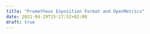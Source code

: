 ```yaml
---
title: "Prometheus Exposition Format and OpenMetrics"
date: 2021-04-29T15:17:52+02:00
draft: true
---
```


